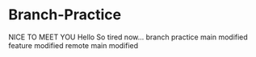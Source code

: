 # Branch-Practice
NICE TO MEET YOU
Hello
So tired now...
branch practice
main modified
feature modified
remote main modified
